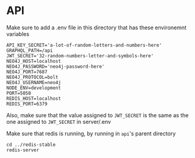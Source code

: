 # API
Make sure to add a .env file in this directory that has these environemnt variables
```
API_KEY_SECRET='a-lot-of-random-letters-and-numbers-here'
GRAPHQL_PATH=/api
JWT_SECRET='32-random-numbers-letter-and-symbols-here'
NEO4J_HOST=localhost
NEO4J_PASSWORD='neo4j-password-here'
NEO4J_PORT=7687
NEO4J_PROTOCOL=bolt
NEO4J_USERNAME=neo4j
NODE_ENV=development
PORT=5050
REDIS_HOST=localhost
REDIS_PORT=6379
```
Also, make sure that the value assigned to `JWT_SECRET` is the same as the one assigned to `JWT_SECRET` in server/.env

Make sure that redis is running, by running in `api`'s parent directory
```
cd ../redis-stable
redis-server
```

